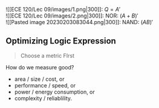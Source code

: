 ![[ECE 120/Lec 09/images/1.png|300]]: $Q=A'$  
![[ECE 120/Lec 09/images/2.png|300]]: NOR: $(A+B)'$  
![[Pasted image 20230203083044.png|300]]: NAND: $(AB)'$  

## Optimizing Logic Expression
> Choose a metric FIrst  

How do we measure good?  
- area / size / cost,                     or  
- performance / speed,              or
- power / energy consumption, or  
- complexity / reliablility.